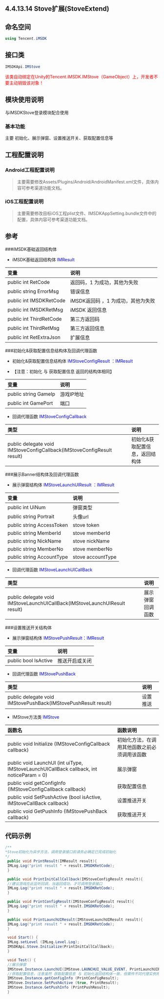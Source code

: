  ## 4.4.13.14 Stove扩展(StoveExtend)

## 命名空间

```cs
using Tencent.iMSDK
```

## 接口类

```cs
IMSDKApi.IMStove
```

<font color=red>该类自动绑定在Unity的Tencent.iMSDK.IMStove（GameObject）上，开发者不要主动销毁该对象！</font>

## 模块使用说明
与iMSDKStove登录模块配合使用

### 基本功能

主要 初始化、展示弹窗、设置推送开关、获取配置信息等

## 工程配置说明

### Android工程配置说明

> 主要需要修改Assets/Plugins/Android/AndroidManifest.xml文件，具体内容可参考渠道功能文档。

### iOS工程配置说明

> 主要需要修改目标iOS工程plist文件、IMSDKAppSetting.bundle文件中的配置，具体内容可参考渠道功能文档。

## 参考
###iMSDK基础返回结构体
* iMSDK基础返回结构体 <font color=blue>IMResult</font>

| 变量 | 说明 |
| :-- | :-- |
| public int RetCode | 返回码，1 为成功，其他为失败 |
| public string ErrorMsg| 错误信息 |
| public int IMSDKRetCode| iMSDK返回码 ，1 为成功，其他为失败 |
| public int IMSDKRetMsg| iMSDK 返回信息 |
| public int ThirdRetCode| 第三方返回码 |
| public int ThirdRetMsg| 第三方返回信息|
| public int RetExtraJson| 扩展信息 |

###初始化&获取配置信息结构体及回调代理函数
* 初始化&获取配置信息结构体 <font color=blue>IMStoveConfigResult ：IMResult </font>

* 【注意：初始化 与 获取配置信息 返回的结构体相同】

| 变量 | 说明 |
| :-- | :-- |
| public string GameIp| 游戏IP地址 |
| public int GamePort| 端口 |

* 回调代理函数 <font color=blue> IMStoveConfigCallback </font>

| 类型 | 说明 |
| :-- | :-- |
| public delegate void IMStoveConfigCallback(IMStoveConfigResult result) | 初始化&获取配置信息，返回结构体 |

###展示Banner结构体及回调代理函数
* 展示弹窗结构体 <font color=blue>IMStoveLaunchUIResult ：IMResult </font>

| 变量 | 说明 |
| :-- | :-- |
| public int UiNum| 弹窗类型 |
| public string Portrait| 头像url |
| public string AccessToken| stove token |
| public string MemberId| stove memberId |
| public string NickName| stove nickName |
| public string MemberNo| stove memberNo |
| public string AccountType| stove accountType |

* 回调代理函数 <font color=blue>IMStoveLaunchUICallBack</font>

| 类型 | 说明 |
| :-- | :-- |
| public delegate void IMStoveLaunchUICallBack(IMStoveLaunchUIResult result) | 展示弹窗回调函数|

###设置推送开关结构体

* 展示弹窗结构体 <font color=blue>IMStovePushResult：IMResult </font>

| 变量 | 说明 |
| :-- | :-- |
| public bool IsActive| 推送开启或关闭 |

* 回调代理函数 <font color=blue>IMStovePushBack</font>

| 类型 | 说明 |
| :-- | :-- |
| public delegate void IMStovePushBack(IMStovePushResult result) | 设置推送 |


* IMStove方法类 <font color=blue> IMStove </font>

| 函数名 | 函数说明 |
| :-- | :-- |
| public void Initialize (IMStoveConfigCallback callback) | 初始化方法，在调用其他函数之前必须调用该函数 |
| public void LaunchUI (int uiType, IMStoveLaunchUICallBack callback, int noticeParam = 0) | 展示弹窗|
| public void getConfigInfo (IMStoveConfigCallback callback) | 获取配置信息 |
| public void SetPushActive (bool isActive, IMStoveCallBack callback) | 设置推送开关 |
| public void GetPushInfo (IMStovePushBack callback) | 获取推送开关 |

## 代码示例

```cs
/**
*Stove初始化为异步方法，调用登录接口前请务必确定已完成初始化
*/
 public void PrintResult(IMResult result){
 IMLog.Log("print result " + result.IMSDKRetCode);
 }

 public void PrintInitCallCallback(IMStoveConfigResult result){
 //建议游戏在此监听回调，当返回成功，才可调用登录接口
 IMLog.Log("print result " + result.IMSDKRetCode);
 }

 public void PrintConfigResult(IMStoveConfigResult result){
 IMLog.Log("print result " + result.IMSDKRetCode);
 }

 public void PrintLaunchUIResult(IMStoveLaunchUIResult result){
 IMLog.Log("print result " + result.IMSDKRetCode);
 }

 void Start() {
 IMLog.setLevel (IMLog.Level.Log);
 IMSDKApi.Stove.Initialize(PrintInitCallCallback);
 }

 void Test() {
 //展示弹窗
 IMStove.Instance.LaunchUI(IMStove.LAUNCHUI_VALUE_EVENT, PrintLaunchUIResult);
 //获取配置信息，注意虽然 获取配置信息 与 初始化返回结构体一致，但需传不同代理实例用以区分不同返回
 IMStove.Instance.getConfigInfo (PrintConfigResult);
 IMStove.Instance.SetPushActive (true, PrintResult);
 IMStove.Instance.GetPushInfo (PrintPushResult);
 }
```





